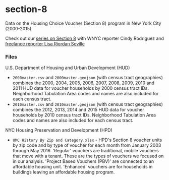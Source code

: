 # section-8
Data on the Housing Choice Voucher (Section 8) program in New York City (2000-2015)

Check out our [series on Section 8](http://www.wnyc.org/series/section-8/) with WNYC reporter Cindy Rodriguez and [freelance reporter Lisa Riordan Seville](http://www.nydailynews.com/authors?author=Lisa-Riordan-Seville)

### Files

U.S. Department of Housing and Urban Development (HUD)
* `2000master.csv` and `2000master.geojson` (with census tract geographies) combines the 2000, 2004, 2005, 2006, 2007, 2008, 2009, 2010 and 2011 HUD data for voucher households by 2000 census tract IDs. Neighborhood Tabulation Area codes and names are also included for each census tract. 
* `2010master.csv` and `2010master.geojson` (with census tract geographies) combines the 2012, 2013, 2014 and 2015 HUD data for voucher households by 2010 census tract IDs. Neighborhood Tabulation Area codes and names are also included for each census tract. 


NYC Housing Preservation and Development (HPD)
* `UMC History By Zip and Category.xlsx` - HPD's Section 8 voucher units by zip code and by type of voucher for each month from January 2003 through May 2016. 'Regular' vouchers are traditional, mobile vouchers that move with a tenant. These are the types of vouchers we focused on in our analysis. 'Project Based Vouchers (PBV)' are connected to an affordable housing unit. 'Enhanced' vouchers are for households in buildings leaving an affordable housing program.

